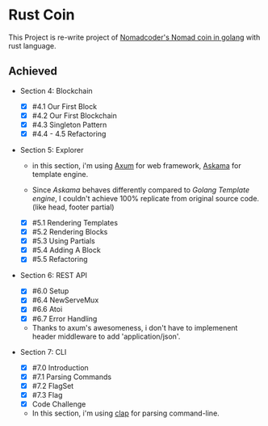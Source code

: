 # Rust Coin

This Project is re-write project of [Nomadcoder's Nomad coin in golang](https://nomadcoders.co/nomadcoin/lobby) with rust language.

## Achieved

- Section 4: Blockchain

  - [x] #4.1 Our First Block
  - [x] #4.2 Our First Blockchain
  - [x] #4.3 Singleton Pattern
  - [x] #4.4 - 4.5 Refactoring

- Section 5: Explorer

  - in this section, i'm using [Axum](https://github.com/tokio-rs/axum) for web framework, [Askama](https://github.com/djc/askama/tree/main) for template engine.

  - Since _Askama_ behaves differently compared to _Golang Template engine_, I couldn't achieve 100% replicate from original source code. (like head, footer partial)

  - [x] #5.1 Rendering Templates
  - [x] #5.2 Rendering Blocks
  - [x] #5.3 Using Partials
  - [x] #5.4 Adding A Block
  - [x] #5.5 Refactoring

- Section 6: REST API

  - [x] #6.0 Setup
  - [x] #6.4 NewServeMux
  - [x] #6.6 Atoi
  - [x] #6.7 Error Handling

  - Thanks to axum's awesomeness, i don't have to implemenent header middleware to add 'application/json'.

- Section 7: CLI

  - [x] #7.0 Introduction
  - [x] #7.1 Parsing Commands
  - [x] #7.2 FlagSet
  - [x] #7.3 Flag
  - [x] Code Challenge

  - In this section, i'm using [clap](https://github.com/clap-rs/clap) for parsing command-line.

